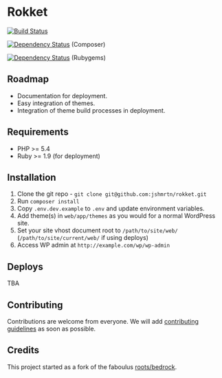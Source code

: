 # Rokket
[![Build Status](https://travis-ci.org/jshmrtn/rokket.svg)](https://travis-ci.org/jshmrtn/rokket)

[![Dependency Status](https://www.versioneye.com/user/projects/561b7b5ea193340f280012df/badge.svg?style=flat)](https://www.versioneye.com/user/projects/561b7b5ea193340f280012df) (Composer)

[![Dependency Status](https://www.versioneye.com/user/projects/561b7b5ba193340f2f0013f1/badge.svg?style=flat)](https://www.versioneye.com/user/projects/561b7b5ba193340f2f0013f1) (Rubygems)

## Roadmap
* Documentation for deployment.
* Easy integration of themes.
* Integration of theme build processes in deployment.

## Requirements

* PHP >= 5.4
* Ruby >= 1.9 (for deployment)

## Installation

1. Clone the git repo - `git clone git@github.com:jshmrtn/rokket.git`
2. Run `composer install`
3. Copy `.env.dev.example` to `.env` and update environment variables.
4. Add theme(s) in `web/app/themes` as you would for a normal WordPress site.
4. Set your site vhost document root to `/path/to/site/web/` (`/path/to/site/current/web/` if using deploys)
5. Access WP admin at `http://example.com/wp/wp-admin`

## Deploys

TBA

## Contributing

Contributions are welcome from everyone. We will add [contributing guidelines](CONTRIBUTING.md) as soon as possible.

## Credits

This project started as a fork of the faboulus [roots/bedrock](https://github.com/roots/bedrock).
